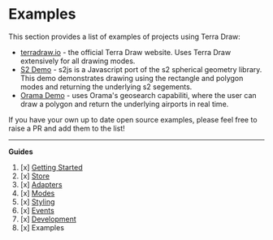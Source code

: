 # Examples

This section provides a list of examples of projects using Terra Draw:

* [terradraw.io](https://github.com/JamesLMilner/terra-draw-website) - the official Terra Draw website. Uses Terra Draw extensively for all drawing modes.
* [S2 Demo](https://github.com/bdon/s2js-demos) - s2js is a Javascript port of the s2 spherical geometry library. This demo demonstrates drawing using the rectangle and polygon modes and returning the underlying s2 segements.
* [Orama Demo](https://github.com/askorama/examples/tree/main/examples/geosearch-airports) - uses Orama's geosearch capabiliti, where the user can draw a polygon and return the underlying airports in real time.


If you have your own up to date open source examples, please feel free to raise a PR and add them to the list!
 
---

**Guides**

1. [x] [Getting Started](./1.GETTING_STARTED.md)
2. [x] [Store](./2.STORE.md)
3. [x] [Adapters](./3.ADAPTERS.md)
4. [x] [Modes](./4.MODES.md)
5. [x] [Styling](./5.STYLING.md)
6. [x] [Events](./6.EVENTS.md)
7. [x] [Development](./7.DEVELOPMENT.md)
8. [x] Examples 